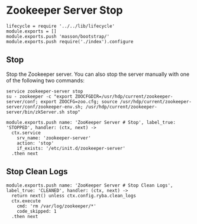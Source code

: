
# Zookeeper Server Stop

    lifecycle = require '../../lib/lifecycle'
    module.exports = []
    module.exports.push 'masson/bootstrap/'
    module.exports.push require('./index').configure

## Stop

Stop the Zookeeper server. You can also stop the server manually with one of
the following two commands:

```
service zookeeper-server stop
su - zookeeper -c "export ZOOCFGDIR=/usr/hdp/current/zookeeper-server/conf; export ZOOCFG=zoo.cfg; source /usr/hdp/current/zookeeper-server/conf/zookeeper-env.sh; /usr/hdp/current/zookeeper-server/bin/zkServer.sh stop"
```

    module.exports.push name: 'ZooKeeper Server # Stop', label_true: 'STOPPED', handler: (ctx, next) ->
      ctx.service
        srv_name: 'zookeeper-server'
        action: 'stop'
        if_exists: '/etc/init.d/zookeeper-server'
      .then next

## Stop Clean Logs

    module.exports.push name: 'ZooKeeper Server # Stop Clean Logs', label_true: 'CLEANED', handler: (ctx, next) ->
      return next() unless ctx.config.ryba.clean_logs
      ctx.execute
        cmd: 'rm /var/log/zookeeper/*'
        code_skipped: 1
      .then next
